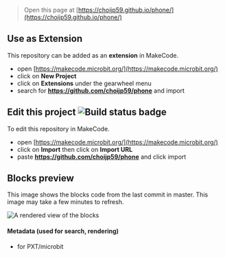 
> Open this page at [https://choijp59.github.io/phone/](https://choijp59.github.io/phone/)

## Use as Extension

This repository can be added as an **extension** in MakeCode.

* open [https://makecode.microbit.org/](https://makecode.microbit.org/)
* click on **New Project**
* click on **Extensions** under the gearwheel menu
* search for **https://github.com/choijp59/phone** and import

## Edit this project ![Build status badge](https://github.com/choijp59/phone/workflows/MakeCode/badge.svg)

To edit this repository in MakeCode.

* open [https://makecode.microbit.org/](https://makecode.microbit.org/)
* click on **Import** then click on **Import URL**
* paste **https://github.com/choijp59/phone** and click import

## Blocks preview

This image shows the blocks code from the last commit in master.
This image may take a few minutes to refresh.

![A rendered view of the blocks](https://github.com/choijp59/phone/raw/master/.github/makecode/blocks.png)

#### Metadata (used for search, rendering)

* for PXT/microbit
<script src="https://makecode.com/gh-pages-embed.js"></script><script>makeCodeRender("{{ site.makecode.home_url }}", "{{ site.github.owner_name }}/{{ site.github.repository_name }}");</script>
